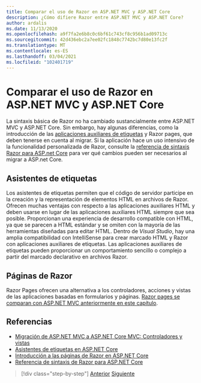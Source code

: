 ```yaml
---
title: Comparar el uso de Razor en ASP.NET MVC y ASP.NET Core
description: ¿Cómo difiere Razor entre ASP.NET MVC y ASP.NET Core?
author: ardalis
ms.date: 11/13/2020
ms.openlocfilehash: a9f7fa2e6b8c0c6bf61c743cf8c956b1ad09713c
ms.sourcegitcommit: 42d436ebc2a7ee02fc1848c7742bc7d80e13fc2f
ms.translationtype: MT
ms.contentlocale: es-ES
ms.lasthandoff: 03/04/2021
ms.locfileid: "102401719"
---
```

# <a name="compare-razor-usage-in-aspnet-mvc-and-aspnet-core"></a>Comparar el uso de Razor en ASP.NET MVC y ASP.NET Core

La sintaxis básica de Razor no ha cambiado sustancialmente entre ASP.NET MVC y ASP.NET Core. Sin embargo, hay algunas diferencias, como la introducción de las [aplicaciones auxiliares de etiquetas](/aspnet/core/mvc/views/tag-helpers/intro) y Razor pages, que deben tenerse en cuenta al migrar. Si la aplicación hace un uso intensivo de la funcionalidad personalizada de Razor, consulte la [referencia de sintaxis Razor para ASP.net Core](/aspnet/core/razor-pages) para ver qué cambios pueden ser necesarios al migrar a ASP.net Core.

## <a name="tag-helpers"></a>Asistentes de etiquetas

Los asistentes de etiquetas permiten que el código de servidor participe en la creación y la representación de elementos HTML en archivos de Razor. Ofrecen muchas ventajas con respecto a las aplicaciones auxiliares HTML y deben usarse en lugar de las aplicaciones auxiliares HTML siempre que sea posible. Proporcionan una experiencia de desarrollo compatible con HTML, ya que se parecen a HTML estándar y se omiten con la mayoría de las herramientas diseñadas para editar HTML. Dentro de _Visual Studio_, hay una amplia compatibilidad con IntelliSense para crear marcado HTML y Razor con aplicaciones auxiliares de etiquetas. Las aplicaciones auxiliares de etiquetas pueden proporcionar un comportamiento sencillo o complejo a partir del marcado declarativo en archivos Razor.

## <a name="razor-pages"></a>Páginas de Razor

Razor Pages ofrecen una alternativa a los controladores, acciones y vistas de las aplicaciones basadas en formularios y páginas. [Razor pages se comparan con ASP.NET MVC anteriormente en este capítulo](./comparing-razor-pages-aspnet-mvc.md).

## <a name="references"></a>Referencias

- [Migración de ASP.NET MVC a ASP.NET Core MVC: Controladores y vistas](/aspnet/core/migration/mvc#migrate-controllers-and-views)
- [Asistentes de etiquetas en ASP.NET Core](/aspnet/core/mvc/views/tag-helpers/intro)
- [Introducción a las páginas de Razor en ASP.NET Core](/aspnet/core/razor-pages)
- [Referencia de sintaxis de Razor para ASP.NET Core](/aspnet/core/razor-pages)

>[!div class="step-by-step"]
>[Anterior](controller-differences.md)
>[Siguiente](signalr-differences.md)

